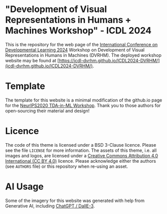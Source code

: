 # "Development of Visual Representations in Humans + Machines Workshop" - ICDL 2024

This is the repository for the web page of the [International Conference on Developmental Learning 2024](https://www.icdl.com/conferences/dir2024) Workshop on Development of Visual Representations in Humans in Machines (DVRHM). The deployed workshop website may be found at [https://icdl-dvrhm.github.io/ICDL2024-DVRHM/](icdl-dvrhm.github.io/ICDL2024-DVRHM/).

# Template

The template for this website is a minimal modification of the github.io page for the [NeurIPS2020 TDA-in-ML Workshop](https://github.com/tda-in-ml/tda-in-ml.github.io/tree/master). Thank you to those authors for open-sourcing their material and design!

# Licence

The code of this theme is licensed under a BSD 3-Clause licence. Please see the file `LICENSE` for more information. The assets of this theme,
i.e. all images and logos, are licensed under a [Creative Commons Attribution 4.0 International (CC BY 4.0)](https://creativecommons.org/licenses/by/4.0/) licence. Please acknowledge either the authors (see `AUTHORS` file) or this repository when re-using an asset.

# AI Usage

Some of the imagery for this website was generated with help from Generative AI, including [ChatGPT / DallE-3](https://chat.openai.com/chat).
